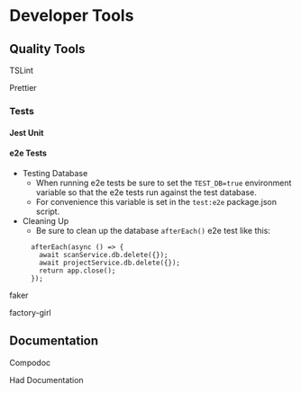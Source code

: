 # Developer Tools

## Quality Tools

TSLint

Prettier

### Tests 

#### Jest Unit

#### e2e Tests

* Testing Database
  * When running e2e tests be sure to set the `TEST_DB=true` environment variable so that the e2e tests run against the test database.
  * For convenience this variable is set in the `test:e2e` package.json script.
* Cleaning Up
  * Be sure to clean up the database `afterEach()` e2e test like this:
  ```
    afterEach(async () => {
      await scanService.db.delete({});
      await projectService.db.delete({});
      return app.close();
    });
  ```

faker

factory-girl

## Documentation

Compodoc

Had Documentation